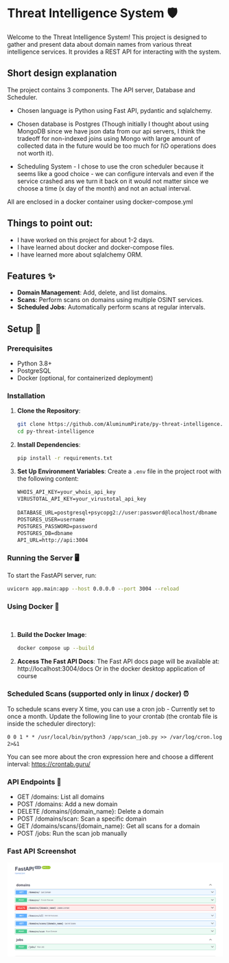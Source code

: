 # Threat Intelligence System 🛡️
Welcome to the Threat Intelligence System! This project is designed to gather and present data about domain names from various threat intelligence services. It provides a REST API for interacting with the system.

## Short design explanation
The project contains 3 components. The API server, Database and Scheduler.

* Chosen language is Python using Fast API, pydantic and sqlalchemy.


* Chosen database is Postgres (Though initially I thought about using MongoDB since we have json data from our api servers, I think the tradeoff for non-indexed joins using Mongo with large amount of collected data in the future would be too much for I\O operations does not worth it).


* Scheduling System - I chose to use the cron scheduler because it seems like a good choice - we can configure intervals and even if the service crashed ans we turn it back on it would not matter since we choose a time (x day of the month) and not an actual interval.

All are enclosed in a docker container using docker-compose.yml

## Things to point out:
* I have worked on this project for about 1-2 days.
* I have learned about docker and docker-compose files.
* I have learned more about sqlalchemy ORM.

## Features ✨

- **Domain Management**: Add, delete, and list domains.
- **Scans**: Perform scans on domains using multiple OSINT services.
- **Scheduled Jobs**: Automatically perform scans at regular intervals.

## Setup 🚀

### Prerequisites

- Python 3.8+
- PostgreSQL
- Docker (optional, for containerized deployment)

### Installation

1. **Clone the Repository**:
    ```bash
    git clone https://github.com/AluminumPirate/py-threat-intelligence.git
    cd py-threat-intelligence
    ```

2. **Install Dependencies**:
    ```bash
    pip install -r requirements.txt
    ```

3. **Set Up Environment Variables**:
    Create a `.env` file in the project root with the following content:
    ```env
    WHOIS_API_KEY=your_whois_api_key
    VIRUSTOTAL_API_KEY=your_virustotal_api_key
   
    DATABASE_URL=postgresql+psycopg2://user:password@localhost/dbname
    POSTGRES_USER=username
    POSTGRES_PASSWORD=password
    POSTGRES_DB=dbname
    API_URL=http://api:3004
    ```

### Running the Server 🖥️

To start the FastAPI server, run:
```bash
uvicorn app.main:app --host 0.0.0.0 --port 3004 --reload
```


### Using Docker 🐳
️
1. **Build the Docker Image**:
    ```bash
    docker compose up --build
    ```

2. **Access The Fast API Docs**:
    The Fast API docs page will be available at: http://localhost:3004/docs
    Or in the docker desktop application of course


### Scheduled Scans (supported only in linux / docker) ⏰
To schedule scans every X time, you can use a cron job - Currently set to once a month. 
Update the following line to your crontab (the crontab file is inside the scheduler directory):
   ```text
   0 0 1 * * /usr/local/bin/python3 /app/scan_job.py >> /var/log/cron.log 2>&1
   ```

You can see more about the cron expression here and choose a different interval: https://crontab.guru/


### API Endpoints 📡
* GET /domains: List all domains
* POST /domains: Add a new domain
* DELETE /domains/{domain_name}: Delete a domain
* POST /domains/scan: Scan a specific domain
* GET /domains/scans/{domain_name}: Get all scans for a domain
* POST /jobs: Run the scan job manually


### Fast API Screenshot

![System Architecture](screenshot.png)